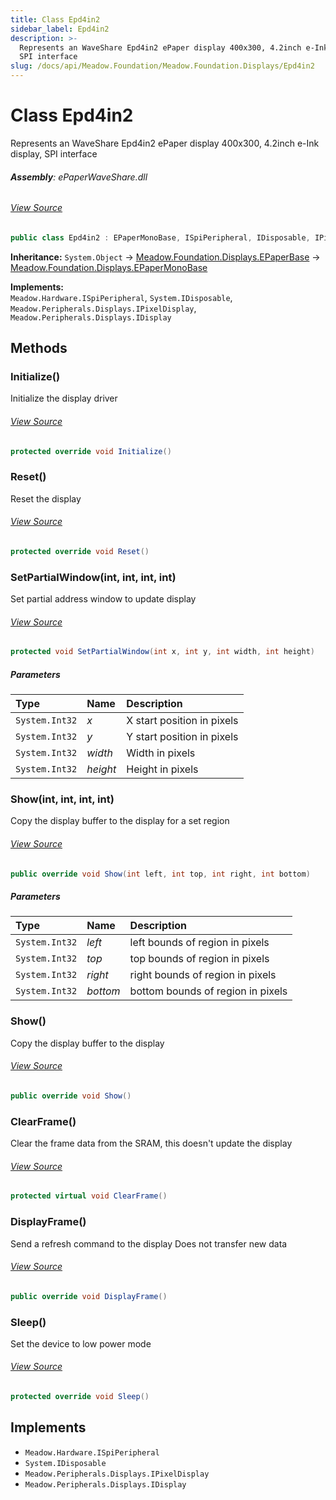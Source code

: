 ```yaml
---
title: Class Epd4in2
sidebar_label: Epd4in2
description: >-
  Represents an WaveShare Epd4in2 ePaper display 400x300, 4.2inch e-Ink display,
  SPI interface
slug: /docs/api/Meadow.Foundation/Meadow.Foundation.Displays/Epd4in2
---
```

# Class Epd4in2
Represents an WaveShare Epd4in2 ePaper display
400x300, 4.2inch e-Ink display, SPI interface

###### **Assembly**: ePaperWaveShare.dll
###### [View Source](https://github.com/WildernessLabs/Meadow.Foundation.git/blob/develop/Source/Meadow.Foundation.Peripherals/Displays.ePaperWaveShare/Driver/Drivers/Epd4in2.cs#L9)
```csharp title="Declaration"
public class Epd4in2 : EPaperMonoBase, ISpiPeripheral, IDisposable, IPixelDisplay, IDisplay
```
**Inheritance:** `System.Object` -> [Meadow.Foundation.Displays.EPaperBase](../Meadow.Foundation.Displays/EPaperBase) -> [Meadow.Foundation.Displays.EPaperMonoBase](../Meadow.Foundation.Displays/EPaperMonoBase)

**Implements:**  
`Meadow.Hardware.ISpiPeripheral`, `System.IDisposable`, `Meadow.Peripherals.Displays.IPixelDisplay`, `Meadow.Peripherals.Displays.IDisplay`

## Methods
### Initialize()
Initialize the display driver
###### [View Source](https://github.com/WildernessLabs/Meadow.Foundation.git/blob/develop/Source/Meadow.Foundation.Peripherals/Displays.ePaperWaveShare/Driver/Drivers/Epd4in2.cs#L42)
```csharp title="Declaration"
protected override void Initialize()
```
### Reset()
Reset the display
###### [View Source](https://github.com/WildernessLabs/Meadow.Foundation.git/blob/develop/Source/Meadow.Foundation.Peripherals/Displays.ePaperWaveShare/Driver/Drivers/Epd4in2.cs#L154)
```csharp title="Declaration"
protected override void Reset()
```
### SetPartialWindow(int, int, int, int)
Set partial address window to update display
###### [View Source](https://github.com/WildernessLabs/Meadow.Foundation.git/blob/develop/Source/Meadow.Foundation.Peripherals/Displays.ePaperWaveShare/Driver/Drivers/Epd4in2.cs#L180)
```csharp title="Declaration"
protected void SetPartialWindow(int x, int y, int width, int height)
```

##### Parameters

| Type | Name | Description |
|:--- |:--- |:--- |
| `System.Int32` | *x* | X start position in pixels |
| `System.Int32` | *y* | Y start position in pixels |
| `System.Int32` | *width* | Width in pixels |
| `System.Int32` | *height* | Height in pixels |

### Show(int, int, int, int)
Copy the display buffer to the display for a set region
###### [View Source](https://github.com/WildernessLabs/Meadow.Foundation.git/blob/develop/Source/Meadow.Foundation.Peripherals/Displays.ePaperWaveShare/Driver/Drivers/Epd4in2.cs#L203)
```csharp title="Declaration"
public override void Show(int left, int top, int right, int bottom)
```

##### Parameters

| Type | Name | Description |
|:--- |:--- |:--- |
| `System.Int32` | *left* | left bounds of region in pixels |
| `System.Int32` | *top* | top bounds of region in pixels |
| `System.Int32` | *right* | right bounds of region in pixels |
| `System.Int32` | *bottom* | bottom bounds of region in pixels |

### Show()
Copy the display buffer to the display
###### [View Source](https://github.com/WildernessLabs/Meadow.Foundation.git/blob/develop/Source/Meadow.Foundation.Peripherals/Displays.ePaperWaveShare/Driver/Drivers/Epd4in2.cs#L235)
```csharp title="Declaration"
public override void Show()
```
### ClearFrame()
Clear the frame data from the SRAM, this doesn't update the display
###### [View Source](https://github.com/WildernessLabs/Meadow.Foundation.git/blob/develop/Source/Meadow.Foundation.Peripherals/Displays.ePaperWaveShare/Driver/Drivers/Epd4in2.cs#L274)
```csharp title="Declaration"
protected virtual void ClearFrame()
```
### DisplayFrame()
Send a refresh command to the display 
Does not transfer new data
###### [View Source](https://github.com/WildernessLabs/Meadow.Foundation.git/blob/develop/Source/Meadow.Foundation.Peripherals/Displays.ePaperWaveShare/Driver/Drivers/Epd4in2.cs#L302)
```csharp title="Declaration"
public override void DisplayFrame()
```
### Sleep()
Set the device to low power mode
###### [View Source](https://github.com/WildernessLabs/Meadow.Foundation.git/blob/develop/Source/Meadow.Foundation.Peripherals/Displays.ePaperWaveShare/Driver/Drivers/Epd4in2.cs#L312)
```csharp title="Declaration"
protected override void Sleep()
```

## Implements

* `Meadow.Hardware.ISpiPeripheral`
* `System.IDisposable`
* `Meadow.Peripherals.Displays.IPixelDisplay`
* `Meadow.Peripherals.Displays.IDisplay`
